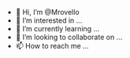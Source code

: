 - 👋 Hi, I’m @Mrovello
- 👀 I’m interested in ...
- 🌱 I’m currently learning ...
- 💞️ I’m looking to collaborate on ...
- 📫 How to reach me ...

<!---
Mrovello/Mrovello is a ✨ special ✨ repository because its `README.md` (this file) appears on your GitHub profile.
You can click the Preview link to take a look at your changes.
--->
